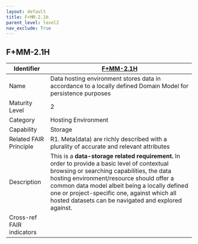 ```yaml
---
layout: default
title: F+MM-2.1H
parent_level: level2
nav_exclude: True
---
```


## F+MM-2.1H

| Identifier | [F+MM-2.1H](https://github.com/FAIRplus/Data-Maturity/blob/indicator-definitions/docs/_indicators/F.%20F+MM-2.1H.md) |
| ---------- | ----------|
| Name | Data hosting environment stores data in accordance to a locally defined Domain Model for persistence purposes |
| Maturity Level | 2 |
| Category | Hosting Environment |
| Capability | Storage |
| Related FAIR Principle | R1. Meta(data) are richly described with a plurality of accurate and relevant attributes |
| Description | This is a **data-storage related requirement.** In order to provide a basic level of contextual browsing or searching capabilities, the data hosting environment/resource should offer a common data model albeit being a locally defined one or project-specific one, against which all hosted datasets can be navigated and explored against.|
| Cross-ref FAIR indicators | |
